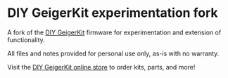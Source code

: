 # DIY GeigerKit experimentation fork

A fork of the [DIY GeigerKit](https://sites.google.com/site/diygeigercounter/home) firmware for experimentation and extension of functionality.

All files and notes provided for personal use only, as-is with no warranty.

Visit the [DIY GeigerKit online store](https://sites.google.com/site/diygeigercounter/buy-the-kit-1) to order kits, parts, and more!
